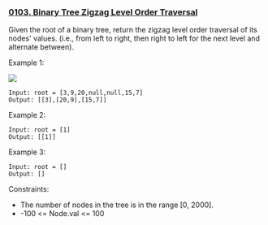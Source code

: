 ### [0103. Binary Tree Zigzag Level Order Traversal](https://leetcode.com/problems/binary-tree-zigzag-level-order-traversal/)

Given the root of a binary tree, return the zigzag level order traversal of its nodes' values. (i.e., from left to right, then right to left for the next level and alternate between).

Example 1:

![](https://assets.leetcode.com/uploads/2021/02/19/tree1.jpg)

    Input: root = [3,9,20,null,null,15,7]
    Output: [[3],[20,9],[15,7]]

Example 2:

    Input: root = [1]
    Output: [[1]]

Example 3:

    Input: root = []
    Output: []

Constraints:

- The number of nodes in the tree is in the range [0, 2000].
- -100 <= Node.val <= 100
